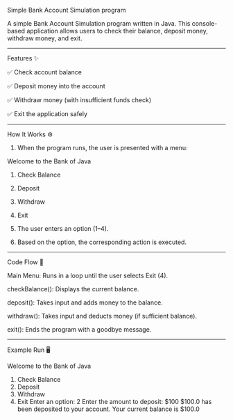 Simple Bank Account Simulation program

A simple Bank Account Simulation program written in Java.
This console-based application allows users to check their balance, deposit money, withdraw money, and exit.


---

Features ✨

✅ Check account balance

✅ Deposit money into the account

✅ Withdraw money (with insufficient funds check)

✅ Exit the application safely



---

How It Works ⚙️

1. When the program runs, the user is presented with a menu:

Welcome to the Bank of Java
1. Check Balance
2. Deposit
3. Withdraw
4. Exit


2. The user enters an option (1–4).


3. Based on the option, the corresponding action is executed.




---

Code Flow 📜

Main Menu: Runs in a loop until the user selects Exit (4).

checkBalance(): Displays the current balance.

deposit(): Takes input and adds money to the balance.

withdraw(): Takes input and deducts money (if sufficient balance).

exit(): Ends the program with a goodbye message.



---

Example Run 🖥️

Welcome to the Bank of Java
1. Check Balance
2. Deposit
3. Withdraw
4. Exit
Enter an option: 2
Enter the amount to deposit: $100
$100.0 has been deposited to your account.
Your current balance is $100.0




